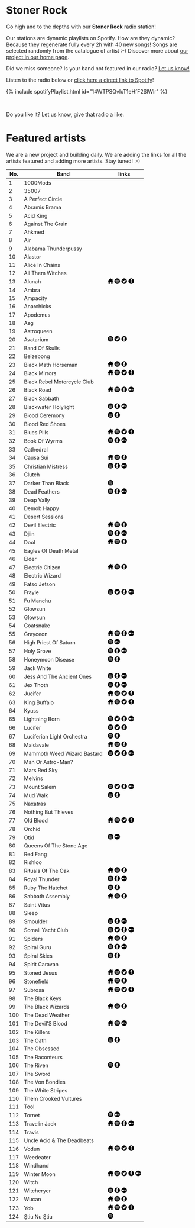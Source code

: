 # Stoner Rock

Go high and to the depths with our **Stoner Rock** radio station!

Our stations are dynamic playlists on Spotify. How are they dynamic? Because they regenerate fully every 2h with 40 new songs! Songs are selected randomly from the catalogue of artist :-) Discover more about [our project in our home page](https://radioninjapirata.github.io).

Did we miss someone? Is your band not featured in our radio? [Let us know!](https://github.com/RadioNinjaPirata/commentsENG/issues/new)

Listen to the radio below or [click here a direct link to Spotify](https://open.spotify.com/playlist/14WTPSQvlxT1eHfF2SlWlr?si=E23WcLz_QHS6lUNL4XIJfQ)!

{% include spotifyPlaylist.html id="14WTPSQvlxT1eHfF2SlWlr" %}

<br>

Do you like it? Let us know, give that radio a like.

# Featured artists

We are a new project and building daily. We are adding the links for all the artists featured and adding more artists. Stay tuned! :-)

No. | Band | links
--- | ---- | -----
1 | 1000Mods |     
2 | 35007 |     
3 | A Perfect Circle |     
4 | Abramis Brama |     
5 | Acid King |     
6 | Against The Grain |     
7 | Ahkmed |     
8 | Air |     
9 | Alabama Thunderpussy |     
10 | Alastor |     
11 | Alice In Chains |     
12 | All Them Witches |     
13 | Alunah | <a href="http://www.alunah.co.uk/" target="_blank"><img src="assets/others_home_button.png" alt="home" height="15" width="15" /></a> <a href="https://open.spotify.com/artist/5nfcQgxUxaetFP6rgnyu9I?si=AUCxLLD6SZqu5sc1w667KQ" target="_blank"><img src="assets/spotify_button.png" alt="spotify" height="15" width="15" /></a> <a href="https://twitter.com/alunah_doom" target="_blank"><img src="assets/twitter_button.png" alt="twitter" height="15" width="15" /></a> <a href="https://www.facebook.com/alunah.doom" target="_blank"><img src="assets/facebook_button.png" alt="facebook" height="15" width="15" /></a> 
14 | Ambra |     
15 | Ampacity |     
16 | Anarchicks |     
17 | Apodemus |     
18 | Asg |     
19 | Astroqueen |     
20 | Avatarium |  <a href="https://open.spotify.com/artist/2W5ONRbOs5vXUbedSWJQlA?si=JK0dnEjbSYCA4bU0ElXPVQ" target="_blank"><img src="assets/spotify_button.png" alt="spotify" height="15" width="15" /></a> <a href="https://twitter.com/_avatarium" target="_blank"><img src="assets/twitter_button.png" alt="twitter" height="15" width="15" /></a> <a href="https://www.facebook.com/avatariumofficial" target="_blank"><img src="assets/facebook_button.png" alt="facebook" height="15" width="15" /></a> 
21 | Band Of Skulls |     
22 | Belzebong |     
23 | Black Math Horseman | <a href="http://blackmathhorseman.com/" target="_blank"><img src="assets/others_home_button.png" alt="home" height="15" width="15" /></a> <a href="https://open.spotify.com/artist/6Pqqs38vVtfObyyoUaD5E5?si=GJopdLZGRK2-Y8zVvy7uMg" target="_blank"><img src="assets/spotify_button.png" alt="spotify" height="15" width="15" /></a>  <a href="https://www.facebook.com/Black-Math-Horseman-77475471220" target="_blank"><img src="assets/facebook_button.png" alt="facebook" height="15" width="15" /></a> 
24 | Black Mirrors | <a href="http://www.blackmirrors.net/" target="_blank"><img src="assets/others_home_button.png" alt="home" height="15" width="15" /></a> <a href="https://open.spotify.com/artist/4w33cU2I5e7gbFMpqxFD5w?si=GazMFNMdRF2TciZnPQvGiw" target="_blank"><img src="assets/spotify_button.png" alt="spotify" height="15" width="15" /></a> <a href="https://twitter.com/BlackMirrorsmus" target="_blank"><img src="assets/twitter_button.png" alt="twitter" height="15" width="15" /></a> <a href="https://www.facebook.com/blackmirrorsmusic" target="_blank"><img src="assets/facebook_button.png" alt="facebook" height="15" width="15" /></a> 
25 | Black Rebel Motorcycle Club |     
26 | Black Road | <a href="https://www.blackroadband.com/" target="_blank"><img src="assets/others_home_button.png" alt="home" height="15" width="15" /></a> <a href="https://open.spotify.com/artist/3njlxkZa0DwfXTipaCwyoM?si=0XDhdutYR8W4i0BfRdi7vw" target="_blank"><img src="assets/spotify_button.png" alt="spotify" height="15" width="15" /></a>  <a href="https://www.facebook.com/BlackRoadChicago" target="_blank"><img src="assets/facebook_button.png" alt="facebook" height="15" width="15" /></a> <a href="https://blackroadchicago.bandcamp.com" target="_blank"><img src="assets/bandcamp_button.png" alt="bandcamp" height="15" width="15" /></a>
27 | Black Sabbath |     
28 | Blackwater Holylight |  <a href="https://open.spotify.com/artist/2fqEhs5dZBrDLUqHvWRtBc?si=lByKPatSTA6HZ9zRaJpubA" target="_blank"><img src="assets/spotify_button.png" alt="spotify" height="15" width="15" /></a>  <a href="https://www.facebook.com/blackwaterholylight" target="_blank"><img src="assets/facebook_button.png" alt="facebook" height="15" width="15" /></a> <a href="https://blackwaterholylight.bandcamp.com" target="_blank"><img src="assets/bandcamp_button.png" alt="bandcamp" height="15" width="15" /></a>
29 | Blood Ceremony |  <a href="https://open.spotify.com/artist/2GCHfAuitdlOYPjRrgPhI6?si=qvoR-bNvRjKmUPSoPGwYnA" target="_blank"><img src="assets/spotify_button.png" alt="spotify" height="15" width="15" /></a>  <a href="https://www.facebook.com/bloodceremonyrock" target="_blank"><img src="assets/facebook_button.png" alt="facebook" height="15" width="15" /></a> 
30 | Blood Red Shoes |     
31 | Blues Pills | <a href="https://bluespills.eu" target="_blank"><img src="assets/others_home_button.png" alt="home" height="15" width="15" /></a> <a href="https://open.spotify.com/artist/2lmQ4CUnjmLIIfnwZdRmMY?si=6u3jYo-pR82Uai-nu1ng6w" target="_blank"><img src="assets/spotify_button.png" alt="spotify" height="15" width="15" /></a> <a href="https://twitter.com/BluesPills" target="_blank"><img src="assets/twitter_button.png" alt="twitter" height="15" width="15" /></a> <a href="https://www.facebook.com/BluesPills" target="_blank"><img src="assets/facebook_button.png" alt="facebook" height="15" width="15" /></a> 
32 | Book Of Wyrms |  <a href="https://open.spotify.com/artist/24T1zjVz5gaLlKTzB2O1sa?si=X8wr5_faQ1CJiacd1P4Afg" target="_blank"><img src="assets/spotify_button.png" alt="spotify" height="15" width="15" /></a>  <a href="https://www.facebook.com/Bookofwyrms" target="_blank"><img src="assets/facebook_button.png" alt="facebook" height="15" width="15" /></a> <a href="https://bookofwyrms.bandcamp.com" target="_blank"><img src="assets/bandcamp_button.png" alt="bandcamp" height="15" width="15" /></a>
33 | Cathedral |     
34 | Causa Sui | <a href="https://elparaisorecords.com/artists/causa_sui" target="_blank"><img src="assets/others_home_button.png" alt="home" height="15" width="15" /></a> <a href="https://open.spotify.com/artist/1TAcaMoUlvLpTUzh18TzDY?si=p06IKMCfRbGvNJripMOvDA" target="_blank"><img src="assets/spotify_button.png" alt="spotify" height="15" width="15" /></a>  <a href="https://www.facebook.com/causasuiband" target="_blank"><img src="assets/facebook_button.png" alt="facebook" height="15" width="15" /></a> 
35 | Christian Mistress |  <a href="https://open.spotify.com/artist/0fEyv0n8MBgXZQLOMcHbZO?si=XP1vY-fCTb-3wRsMptxLww" target="_blank"><img src="assets/spotify_button.png" alt="spotify" height="15" width="15" /></a>  <a href="https://www.facebook.com/ChristianMistress" target="_blank"><img src="assets/facebook_button.png" alt="facebook" height="15" width="15" /></a> <a href="https://christianmistress.bandcamp.com" target="_blank"><img src="assets/bandcamp_button.png" alt="bandcamp" height="15" width="15" /></a>
36 | Clutch |     
37 | Darker Than Black |  <a href="https://open.spotify.com/artist/4jv3Cw94MuiklNo2BRsAtg?si=XAWGOgCIQ8eNdF4rtZvAyw" target="_blank"><img src="assets/spotify_button.png" alt="spotify" height="15" width="15" /></a>   
38 | Dead Feathers |  <a href="https://open.spotify.com/artist/3C6PoeEpcPzeBqatD2o2RB?si=jwz0V1UaSE2AwC2QoC5foA" target="_blank"><img src="assets/spotify_button.png" alt="spotify" height="15" width="15" /></a>  <a href="https://www.facebook.com/deadfeathersband" target="_blank"><img src="assets/facebook_button.png" alt="facebook" height="15" width="15" /></a> <a href="https://deadfeathersmusic.bandcamp.com" target="_blank"><img src="assets/bandcamp_button.png" alt="bandcamp" height="15" width="15" /></a>
39 | Deap Vally |     
40 | Demob Happy |     
41 | Desert Sessions |     
42 | Devil Electric | <a href="https://www.devilelectric.com/" target="_blank"><img src="assets/others_home_button.png" alt="home" height="15" width="15" /></a> <a href="https://open.spotify.com/artist/3utQcH2w7TpPvkv2mOusjA?si=sZ5mlGOBS624Lh2uQsJxYw" target="_blank"><img src="assets/spotify_button.png" alt="spotify" height="15" width="15" /></a>  <a href="https://www.facebook.com/devilelectric" target="_blank"><img src="assets/facebook_button.png" alt="facebook" height="15" width="15" /></a> 
43 | Djiin |  <a href="https://open.spotify.com/artist/6Uz2vL1FriURbTKLozcjYT?si=7zy6NbJ-TM6iXsD_58wSJA" target="_blank"><img src="assets/spotify_button.png" alt="spotify" height="15" width="15" /></a>  <a href="https://www.facebook.com/djinnmetal" target="_blank"><img src="assets/facebook_button.png" alt="facebook" height="15" width="15" /></a> <a href="https://djinnsweden.bandcamp.com" target="_blank"><img src="assets/bandcamp_button.png" alt="bandcamp" height="15" width="15" /></a>
44 | Dool | <a href="https://allthosewhowanderaredool.com/" target="_blank"><img src="assets/others_home_button.png" alt="home" height="15" width="15" /></a> <a href="https://open.spotify.com/artist/101HSR6JTJqe3DBh6rb8kz?si=id9ypd2tTRebWX5yqxLKTQ" target="_blank"><img src="assets/spotify_button.png" alt="spotify" height="15" width="15" /></a>  <a href="https://www.facebook.com/allthosewhowanderaredool" target="_blank"><img src="assets/facebook_button.png" alt="facebook" height="15" width="15" /></a> 
45 | Eagles Of Death Metal |     
46 | Elder |     
47 | Electric Citizen | <a href="http://electriccitizenband.com/" target="_blank"><img src="assets/others_home_button.png" alt="home" height="15" width="15" /></a> <a href="https://open.spotify.com/artist/4Cym4Hrc1wHY99UqoVQ8zZ?si=cAgdwCSCS5GSuvvhoA8mOA" target="_blank"><img src="assets/spotify_button.png" alt="spotify" height="15" width="15" /></a>  <a href="https://www.facebook.com/ElectricCitizen" target="_blank"><img src="assets/facebook_button.png" alt="facebook" height="15" width="15" /></a> 
48 | Electric Wizard |     
49 | Fatso Jetson |     
50 | Frayle |  <a href="https://open.spotify.com/artist/0qsMpawuC9W6kQlbu1mbo1?si=khOKlyGjSsyRpRerPRC4iw" target="_blank"><img src="assets/spotify_button.png" alt="spotify" height="15" width="15" /></a> <a href="https://twitter.com/frayle_band" target="_blank"><img src="assets/twitter_button.png" alt="twitter" height="15" width="15" /></a> <a href="https://www.facebook.com/frayleband" target="_blank"><img src="assets/facebook_button.png" alt="facebook" height="15" width="15" /></a> <a href="https://frayle.bandcamp.com" target="_blank"><img src="assets/bandcamp_button.png" alt="bandcamp" height="15" width="15" /></a>
51 | Fu Manchu |     
52 | Glowsun |     
53 | Glowsun |     
54 | Goatsnake |     
55 | Grayceon | <a href="https://www.grayceon.com/" target="_blank"><img src="assets/others_home_button.png" alt="home" height="15" width="15" /></a> <a href="https://open.spotify.com/artist/6FMByiXYyVWCsnfRz08wO3?si=yZIbCPHZRYmpUMaTPklthg" target="_blank"><img src="assets/spotify_button.png" alt="spotify" height="15" width="15" /></a>  <a href="https://www.facebook.com/grayceon" target="_blank"><img src="assets/facebook_button.png" alt="facebook" height="15" width="15" /></a> <a href="https://grayceon.bandcamp.com" target="_blank"><img src="assets/bandcamp_button.png" alt="bandcamp" height="15" width="15" /></a>
56 | High Priest Of Saturn |  <a href="https://open.spotify.com/artist/4oiMZnQMj43kMUA41Q1H1x?si=LxtRRVKsRzuAw6yMvOrqmA" target="_blank"><img src="assets/spotify_button.png" alt="spotify" height="15" width="15" /></a>   <a href="https://highpriestofsaturn.bandcamp.com" target="_blank"><img src="assets/bandcamp_button.png" alt="bandcamp" height="15" width="15" /></a>
57 | Holy Grove |  <a href="https://open.spotify.com/artist/1J5KKVhdXysgtjGQpwRGEP?si=cms1dmDGSGSXIbWJefq-TQ" target="_blank"><img src="assets/spotify_button.png" alt="spotify" height="15" width="15" /></a>  <a href="https://www.facebook.com/holygroveband" target="_blank"><img src="assets/facebook_button.png" alt="facebook" height="15" width="15" /></a> <a href="https://holygrove.bandcamp.com" target="_blank"><img src="assets/bandcamp_button.png" alt="bandcamp" height="15" width="15" /></a>
58 | Honeymoon Disease |  <a href="https://open.spotify.com/artist/3J9Pu5oZKlr4pceF4Xmwgj?si=2nPmk-KuTYOjcIjzz-qzYA" target="_blank"><img src="assets/spotify_button.png" alt="spotify" height="15" width="15" /></a>  <a href="https://www.facebook.com/HoneymoonDisease" target="_blank"><img src="assets/facebook_button.png" alt="facebook" height="15" width="15" /></a> 
59 | Jack White |     
60 | Jess And The Ancient Ones |  <a href="https://open.spotify.com/artist/0Nlzia3Zqp5ykzfWesDqQ2?si=FscW0gM0Q9malTXkJpaysg" target="_blank"><img src="assets/spotify_button.png" alt="spotify" height="15" width="15" /></a>  <a href="https://www.facebook.com/jessandtheancientones" target="_blank"><img src="assets/facebook_button.png" alt="facebook" height="15" width="15" /></a> <a href="https://jessandtheancientones.bandcamp.com" target="_blank"><img src="assets/bandcamp_button.png" alt="bandcamp" height="15" width="15" /></a>
61 | Jex Thoth |  <a href="https://open.spotify.com/artist/5Jtp6m4V3BrrHDSRDs1QQW?si=Ehl2-ZWeRRioOv3qEBkC7Q" target="_blank"><img src="assets/spotify_button.png" alt="spotify" height="15" width="15" /></a>  <a href="https://www.facebook.com/JexThoth" target="_blank"><img src="assets/facebook_button.png" alt="facebook" height="15" width="15" /></a> <a href="https://jexthoth.bandcamp.com" target="_blank"><img src="assets/bandcamp_button.png" alt="bandcamp" height="15" width="15" /></a>
62 | Jucifer | <a href="https://www.jucifer.net/" target="_blank"><img src="assets/others_home_button.png" alt="home" height="15" width="15" /></a> <a href="https://open.spotify.com/artist/7aILiJyQjfGVwFrNATuCU6?si=WsonRB6wSCqgyjoFWQnoFw" target="_blank"><img src="assets/spotify_button.png" alt="spotify" height="15" width="15" /></a> <a href="https://twitter.com/_JUCIFER_" target="_blank"><img src="assets/twitter_button.png" alt="twitter" height="15" width="15" /></a> <a href="https://www.facebook.com/juciferofficial" target="_blank"><img src="assets/facebook_button.png" alt="facebook" height="15" width="15" /></a> 
63 | King Buffalo | <a href="http://kingbuffalo.com/" target="_blank"><img src="assets/others_home_button.png" alt="home" height="15" width="15" /></a> <a href="https://open.spotify.com/artist/06D0YfeNZgBA7XWQ79Y42R?si=yDt54ErQRPe4iLEpUMoOFQ" target="_blank"><img src="assets/spotify_button.png" alt="spotify" height="15" width="15" /></a> <a href="https://twitter.com/kingbuffaloband" target="_blank"><img src="assets/twitter_button.png" alt="twitter" height="15" width="15" /></a> <a href="https://www.facebook.com/kingbuffaloband" target="_blank"><img src="assets/facebook_button.png" alt="facebook" height="15" width="15" /></a> 
64 | Kyuss |     
65 | Lightning Born |  <a href="https://open.spotify.com/artist/0fmgWMDXvcR5OMYgJLSate?si=GbwirasNSp2pcmTF-PzdGg" target="_blank"><img src="assets/spotify_button.png" alt="spotify" height="15" width="15" /></a> <a href="https://twitter.com/lightning_born" target="_blank"><img src="assets/twitter_button.png" alt="twitter" height="15" width="15" /></a> <a href="https://www.facebook.com/wearelightningborn" target="_blank"><img src="assets/facebook_button.png" alt="facebook" height="15" width="15" /></a> <a href="https://lightningborn.bandcamp.com" target="_blank"><img src="assets/bandcamp_button.png" alt="bandcamp" height="15" width="15" /></a>
66 | Lucifer |  <a href="https://open.spotify.com/artist/4fqjeVEalB6iB3BhKu5HwZ?si=8j0kMoraQ-KmtRmxDV5LDA" target="_blank"><img src="assets/spotify_button.png" alt="spotify" height="15" width="15" /></a> <a href="https://twitter.com/LuciferBand" target="_blank"><img src="assets/twitter_button.png" alt="twitter" height="15" width="15" /></a> <a href="https://www.facebook.com/luciferofficial" target="_blank"><img src="assets/facebook_button.png" alt="facebook" height="15" width="15" /></a> 
67 | Luciferian Light Orchestra |  <a href="https://open.spotify.com/artist/6HzQi45DxdC04vUkIiPbR4?si=3BmUcFK8RlaOgBk3wFB23Q" target="_blank"><img src="assets/spotify_button.png" alt="spotify" height="15" width="15" /></a>  <a href="https://www.facebook.com/luciferianlightorchestra" target="_blank"><img src="assets/facebook_button.png" alt="facebook" height="15" width="15" /></a> 
68 | Maidavale | <a href="https://www.maidavaleband.com/" target="_blank"><img src="assets/others_home_button.png" alt="home" height="15" width="15" /></a> <a href="https://open.spotify.com/artist/7rsoTsWjPBw9tyPbLXJko2?si=6sKWMnUbQjeCTKQDS1QeNA" target="_blank"><img src="assets/spotify_button.png" alt="spotify" height="15" width="15" /></a>  <a href="https://www.facebook.com/maidavaleswe" target="_blank"><img src="assets/facebook_button.png" alt="facebook" height="15" width="15" /></a> 
69 | Mammoth Weed Wizard Bastard |  <a href="https://open.spotify.com/artist/144tOsApwFr8IORHSxLqLq?si=JTmMX5u9Tt2uPcv2Nz2XrA" target="_blank"><img src="assets/spotify_button.png" alt="spotify" height="15" width="15" /></a> <a href="https://twitter.com/WizardBastard" target="_blank"><img src="assets/twitter_button.png" alt="twitter" height="15" width="15" /></a> <a href="https://www.facebook.com/mammothweedwizardbastard" target="_blank"><img src="assets/facebook_button.png" alt="facebook" height="15" width="15" /></a> <a href="https://mammothweedwizardbastard.bandcamp.com" target="_blank"><img src="assets/bandcamp_button.png" alt="bandcamp" height="15" width="15" /></a>
70 | Man Or Astro-Man? |     
71 | Mars Red Sky |     
72 | Melvins |     
73 | Mount Salem |  <a href="https://open.spotify.com/artist/1o7ZaPq5olZFXJJ7Nq0seS?si=hSq9kKTgSKmGHgkCFJwsqg" target="_blank"><img src="assets/spotify_button.png" alt="spotify" height="15" width="15" /></a> <a href="https://twitter.com/MountSalem" target="_blank"><img src="assets/twitter_button.png" alt="twitter" height="15" width="15" /></a> <a href="https://www.facebook.com/MountSalem" target="_blank"><img src="assets/facebook_button.png" alt="facebook" height="15" width="15" /></a> <a href="https://mountsalem.bandcamp.com" target="_blank"><img src="assets/bandcamp_button.png" alt="bandcamp" height="15" width="15" /></a>
74 | Mud Walk |  <a href="https://open.spotify.com/artist/6eMdPZWN8saIVO9xLVNB2M?si=vDqdwNrlSZ6JBz2ZHtM8rQ" target="_blank"><img src="assets/spotify_button.png" alt="spotify" height="15" width="15" /></a>  <a href="https://www.facebook.com/wintermoonband" target="_blank"><img src="assets/facebook_button.png" alt="facebook" height="15" width="15" /></a> 
75 | Naxatras |     
76 | Nothing But Thieves |     
77 | Old Blood | <a href="http://oldbloodgroup.com/" target="_blank"><img src="assets/others_home_button.png" alt="home" height="15" width="15" /></a> <a href="https://open.spotify.com/artist/7LBHQ7YPVzirgAQytNFqvI?si=dnUfmPMpRDKD3YUgI41YLg" target="_blank"><img src="assets/spotify_button.png" alt="spotify" height="15" width="15" /></a> <a href="https://twitter.com/Oldbloodgroup" target="_blank"><img src="assets/twitter_button.png" alt="twitter" height="15" width="15" /></a> <a href="https://www.facebook.com/oldbloodband" target="_blank"><img src="assets/facebook_button.png" alt="facebook" height="15" width="15" /></a> 
78 | Orchid |     
79 | Otid |  <a href="https://open.spotify.com/artist/0AEuROUYh2WYoTH3qar6Tu?si=jusUqgpGTECcI9WADUNtsg" target="_blank"><img src="assets/spotify_button.png" alt="spotify" height="15" width="15" /></a>   <a href="https://otid.bandcamp.com" target="_blank"><img src="assets/bandcamp_button.png" alt="bandcamp" height="15" width="15" /></a>
80 | Queens Of The Stone Age |     
81 | Red Fang |     
82 | Rishloo |     
83 | Rituals Of The Oak | <a href="https://ritualsoftheoak.blogspot.com/" target="_blank"><img src="assets/others_home_button.png" alt="home" height="15" width="15" /></a> <a href="https://open.spotify.com/artist/4oyrETh6xGgCpZEHYtTyKy?si=U-JhhXEuQSmvq7N3pHzoQw" target="_blank"><img src="assets/spotify_button.png" alt="spotify" height="15" width="15" /></a>  <a href="https://www.facebook.com/ritualsoftheoak" target="_blank"><img src="assets/facebook_button.png" alt="facebook" height="15" width="15" /></a> 
84 | Royal Thunder |  <a href="https://open.spotify.com/artist/3Gkit5uLARc6bv3AyYrh5Q?si=ceslx7ZeSZq55U1734V-Pg" target="_blank"><img src="assets/spotify_button.png" alt="spotify" height="15" width="15" /></a>  <a href="https://www.facebook.com/RoyalThunderMusic" target="_blank"><img src="assets/facebook_button.png" alt="facebook" height="15" width="15" /></a> <a href="https://royalthunder.bandcamp.com" target="_blank"><img src="assets/bandcamp_button.png" alt="bandcamp" height="15" width="15" /></a>
85 | Ruby The Hatchet |  <a href="https://open.spotify.com/artist/49evT9ZbNUmyT62Uh8qzGw?si=3o6uDCnbRCyjEUeSxQQDRQ" target="_blank"><img src="assets/spotify_button.png" alt="spotify" height="15" width="15" /></a>  <a href="https://www.facebook.com/rubythehatchet" target="_blank"><img src="assets/facebook_button.png" alt="facebook" height="15" width="15" /></a> 
86 | Sabbath Assembly | <a href="https://www.sabbathassembly.com/" target="_blank"><img src="assets/others_home_button.png" alt="home" height="15" width="15" /></a> <a href="https://open.spotify.com/artist/6rGRL61GJSuN7E2hQ7L1uo?si=30uoYHRLT7yoihEGTM7YDA" target="_blank"><img src="assets/spotify_button.png" alt="spotify" height="15" width="15" /></a>  <a href="https://www.facebook.com/SabbathAssembly" target="_blank"><img src="assets/facebook_button.png" alt="facebook" height="15" width="15" /></a> 
87 | Saint Vitus |     
88 | Sleep |     
89 | Smoulder |  <a href="https://open.spotify.com/artist/6GWdc3jDrFijmHoe7hgxx6?si=3jaFX8qpQcSVVyIgAL1hAQ" target="_blank"><img src="assets/spotify_button.png" alt="spotify" height="15" width="15" /></a>  <a href="https://www.facebook.com/SmoulderDoom" target="_blank"><img src="assets/facebook_button.png" alt="facebook" height="15" width="15" /></a> <a href="https://smoulder.bandcamp.com" target="_blank"><img src="assets/bandcamp_button.png" alt="bandcamp" height="15" width="15" /></a>
90 | Somali Yacht Club |  <a href="https://open.spotify.com/artist/4sgZ0Kad8DGhIP422wLArV?si=Lsuw0d9LTSqoMiqxf2t0HA" target="_blank"><img src="assets/spotify_button.png" alt="spotify" height="15" width="15" /></a> <a href="https://twitter.com/somaliyachtclub" target="_blank"><img src="assets/twitter_button.png" alt="twitter" height="15" width="15" /></a> <a href="https://www.facebook.com/Somaliyachtclub" target="_blank"><img src="assets/facebook_button.png" alt="facebook" height="15" width="15" /></a> <a href="https://somaliyachtclub.bandcamp.com" target="_blank"><img src="assets/bandcamp_button.png" alt="bandcamp" height="15" width="15" /></a>
91 | Spiders | <a href="https://www.wearespiders.com/" target="_blank"><img src="assets/others_home_button.png" alt="home" height="15" width="15" /></a> <a href="https://open.spotify.com/artist/19kCN9kQcd5T2IyqvPfjVt?si=oNTjjYdYSyOWOpeqLipubA" target="_blank"><img src="assets/spotify_button.png" alt="spotify" height="15" width="15" /></a>  <a href="https://www.facebook.com/wearespiders" target="_blank"><img src="assets/facebook_button.png" alt="facebook" height="15" width="15" /></a> 
92 | Spiral Guru |  <a href="https://open.spotify.com/artist/6RZpQe3s30h2lOOmdYPDKg?si=OTZUIwAYST-SOp7maXJ-ag" target="_blank"><img src="assets/spotify_button.png" alt="spotify" height="15" width="15" /></a>  <a href="https://www.facebook.com/spiralguru" target="_blank"><img src="assets/facebook_button.png" alt="facebook" height="15" width="15" /></a> <a href="https://spiralguru.bandcamp.com" target="_blank"><img src="assets/bandcamp_button.png" alt="bandcamp" height="15" width="15" /></a>
93 | Spiral Skies |  <a href="https://open.spotify.com/artist/4tWZCjRcZnRVYQeIaxLnXA?si=aJOVpUagRBajUn1bhT-NZA" target="_blank"><img src="assets/spotify_button.png" alt="spotify" height="15" width="15" /></a>  <a href="https://www.facebook.com/spiralskies" target="_blank"><img src="assets/facebook_button.png" alt="facebook" height="15" width="15" /></a> 
94 | Spirit Caravan |     
95 | Stoned Jesus | <a href="https://stonedjesus.woolheads.com/" target="_blank"><img src="assets/others_home_button.png" alt="home" height="15" width="15" /></a> <a href="https://open.spotify.com/artist/23lyMLxYNPS15hpVvFNptR?si=KTSiSw1aSsqCemdAz7bqJw" target="_blank"><img src="assets/spotify_button.png" alt="spotify" height="15" width="15" /></a> <a href="https://twitter.com/StonedJesusBand" target="_blank"><img src="assets/twitter_button.png" alt="twitter" height="15" width="15" /></a> <a href="https://www.facebook.com/stonedjesusband" target="_blank"><img src="assets/facebook_button.png" alt="facebook" height="15" width="15" /></a> 
96 | Stonefield | <a href="https://www.stonefieldband.com/" target="_blank"><img src="assets/others_home_button.png" alt="home" height="15" width="15" /></a> <a href="https://open.spotify.com/artist/2xhrgovPiJBMN8cyW2iflu?si=o9KPcT5jT0CUys25-b-xvw" target="_blank"><img src="assets/spotify_button.png" alt="spotify" height="15" width="15" /></a>  <a href="https://www.facebook.com/stonefieldband" target="_blank"><img src="assets/facebook_button.png" alt="facebook" height="15" width="15" /></a> 
97 | Subrosa | <a href="https://subrosa.cc/" target="_blank"><img src="assets/others_home_button.png" alt="home" height="15" width="15" /></a> <a href="https://open.spotify.com/artist/4hAqIOkN2Q4apnbcOUUb7h?si=oDUTRdyARwamHymmjg-8Xw" target="_blank"><img src="assets/spotify_button.png" alt="spotify" height="15" width="15" /></a> <a href="https://twitter.com/SubRosaSLC" target="_blank"><img src="assets/twitter_button.png" alt="twitter" height="15" width="15" /></a> <a href="https://www.facebook.com/SubrosaSLC" target="_blank"><img src="assets/facebook_button.png" alt="facebook" height="15" width="15" /></a> 
98 | The Black Keys |     
99 | The Black Wizards | <a href="https://www.theblackwizards.com" target="_blank"><img src="assets/others_home_button.png" alt="home" height="15" width="15" /></a> <a href="https://open.spotify.com/artist/6pTMMeBBPWFMl9Mm26IH1J?si=7K4WML3zTNmOKP9Hbx-z1g" target="_blank"><img src="assets/spotify_button.png" alt="spotify" height="15" width="15" /></a>  <a href="https://www.facebook.com/theblackwizardsband" target="_blank"><img src="assets/facebook_button.png" alt="facebook" height="15" width="15" /></a> 
100 | The Dead Weather |     
101 | The Devil'S Blood | <a href="http://thedevilsblood.com/" target="_blank"><img src="assets/others_home_button.png" alt="home" height="15" width="15" /></a> <a href="https://open.spotify.com/artist/0mZxxlVEOtRwg5I8Dl2hSj?si=9J_b5ystRl6i4YkZSym3Ig" target="_blank"><img src="assets/spotify_button.png" alt="spotify" height="15" width="15" /></a>   <a href="https://thedevilsblood.bandcamp.com" target="_blank"><img src="assets/bandcamp_button.png" alt="bandcamp" height="15" width="15" /></a>
102 | The Killers |     
103 | The Oath |  <a href="https://open.spotify.com/artist/04k7eDAw0Xx66e8MivupYe?si=vDLox81xQce8Pt3E1OBITw" target="_blank"><img src="assets/spotify_button.png" alt="spotify" height="15" width="15" /></a>  <a href="https://www.facebook.com/THEOATHOFFICIAL" target="_blank"><img src="assets/facebook_button.png" alt="facebook" height="15" width="15" /></a> 
104 | The Obsessed |     
105 | The Raconteurs |     
106 | The Riven |  <a href="https://open.spotify.com/artist/21fGyjfeXBjIQmKUE4iSzw?si=1KVaTfWrTwaT8wh25yWmkQ" target="_blank"><img src="assets/spotify_button.png" alt="spotify" height="15" width="15" /></a>  <a href="https://www.facebook.com/TheRivenMusic" target="_blank"><img src="assets/facebook_button.png" alt="facebook" height="15" width="15" /></a> 
107 | The Sword |     
108 | The Von Bondies |     
109 | The White Stripes |     
110 | Them Crooked Vultures |     
111 | Tool |     
112 | Tornet |  <a href="https://open.spotify.com/artist/69atmoUQD3c3VCjIMdBuSB?si=eGXUA5LhTOCAK-xBTUFIjg" target="_blank"><img src="assets/spotify_button.png" alt="spotify" height="15" width="15" /></a>   <a href="https://tornet.bandcamp.com" target="_blank"><img src="assets/bandcamp_button.png" alt="bandcamp" height="15" width="15" /></a>
113 | Travelin Jack | <a href="http://www.travelinjack.com/" target="_blank"><img src="assets/others_home_button.png" alt="home" height="15" width="15" /></a> <a href="https://open.spotify.com/artist/6ISRX19d8ooOdcYKMALprB?si=u0aBx1mYRJiWkW35-Zs4lw" target="_blank"><img src="assets/spotify_button.png" alt="spotify" height="15" width="15" /></a>  <a href="https://www.facebook.com/travelinjackband" target="_blank"><img src="assets/facebook_button.png" alt="facebook" height="15" width="15" /></a> <a href="https://travelinjack.bandcamp.com" target="_blank"><img src="assets/bandcamp_button.png" alt="bandcamp" height="15" width="15" /></a>
114 | Travis |     
115 | Uncle Acid & The Deadbeats |     
116 | Vodun | <a href="https://www.vodunband.com/" target="_blank"><img src="assets/others_home_button.png" alt="home" height="15" width="15" /></a> <a href="https://open.spotify.com/artist/0lIKeApI76hhaAI78Jy6tt?si=QNV3GNfVTc6tvwoFhrf3iQ" target="_blank"><img src="assets/spotify_button.png" alt="spotify" height="15" width="15" /></a> <a href="https://twitter.com/vodunband" target="_blank"><img src="assets/twitter_button.png" alt="twitter" height="15" width="15" /></a> <a href="https://www.facebook.com/VODUNBAND" target="_blank"><img src="assets/facebook_button.png" alt="facebook" height="15" width="15" /></a> 
117 | Weedeater |     
118 | Windhand |     
119 | Winter Moon | <a href="https://t.co/ePbRzWExIO?amp=1" target="_blank"><img src="assets/others_home_button.png" alt="home" height="15" width="15" /></a> <a href="https://open.spotify.com/artist/09Cz4A1LyMtGB6anGXKsWC?si=1rJ865HySN6eUUN-0YecNw" target="_blank"><img src="assets/spotify_button.png" alt="spotify" height="15" width="15" /></a> <a href="https://twitter.com/WinterMoon_Band" target="_blank"><img src="assets/twitter_button.png" alt="twitter" height="15" width="15" /></a> <a href="https://www.facebook.com/Wintermoon_band" target="_blank"><img src="assets/facebook_button.png" alt="facebook" height="15" width="15" /></a> <a href="https://wintermoonband.bandcamp.com" target="_blank"><img src="assets/bandcamp_button.png" alt="bandcamp" height="15" width="15" /></a>
120 | Witch |     
121 | Witchcryer |  <a href="https://open.spotify.com/artist/46OPs19HVxmGAqIY5rgyAe?si=B5r9jOlUSRSJn_p9nbXFZw" target="_blank"><img src="assets/spotify_button.png" alt="spotify" height="15" width="15" /></a>  <a href="https://www.facebook.com/witchcryer" target="_blank"><img src="assets/facebook_button.png" alt="facebook" height="15" width="15" /></a> <a href="https://witchcryer.bandcamp.com" target="_blank"><img src="assets/bandcamp_button.png" alt="bandcamp" height="15" width="15" /></a>
122 | Wucan | <a href="https://wucan.lnk.to/nighttofall" target="_blank"><img src="assets/others_home_button.png" alt="home" height="15" width="15" /></a> <a href="https://open.spotify.com/artist/7FsZ5HKdtDFJ1xmK6NICBO?si=hxcmskAZSA-2cPEG91qfug" target="_blank"><img src="assets/spotify_button.png" alt="spotify" height="15" width="15" /></a>  <a href="https://www.facebook.com/wucanmusic" target="_blank"><img src="assets/facebook_button.png" alt="facebook" height="15" width="15" /></a> 
123 | Yob | <a href="https://www.yobislove.com/" target="_blank"><img src="assets/others_home_button.png" alt="home" height="15" width="15" /></a> <a href="https://open.spotify.com/artist/1hiIe6hmDchjc246cpoAOM?si=XLSm-hYdSCCKhor7pK4THg" target="_blank"><img src="assets/spotify_button.png" alt="spotify" height="15" width="15" /></a> <a href="https://twitter.com/quantumyob" target="_blank"><img src="assets/twitter_button.png" alt="twitter" height="15" width="15" /></a> <a href="https://www.facebook.com/quantumyob" target="_blank"><img src="assets/facebook_button.png" alt="facebook" height="15" width="15" /></a> 
124 | Ştiu Nu Ştiu |  <a href="https://open.spotify.com/artist/3HycVktGQpPuec6RwLttJv?si=Aw9oOeedQ1KkfIprM4f0kA" target="_blank"><img src="assets/spotify_button.png" alt="spotify" height="15" width="15" /></a>   
